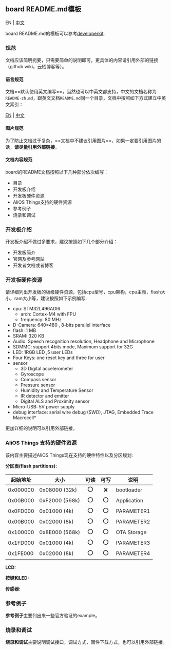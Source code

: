 ## board README.md模板

EN | [中文](./board_template-zh.md)

board README.md的模板可以参考[developerkit](../../board/developerkit/README.md).

### 规范

文档应该简明扼要，只需要简单的说明即可，更具体的内容请引用外部的链接（github wiki，云栖博客等）。

#### 语言规范

文档==默认使用英文编写==，当然也可以中英文都支持，中文的文档名称为`README-zh.md`，跟英文文档`README.md`同一个目录，文档中按照如下方式建立中英文索引：

[EN](README.md) | [中文](README-zh.md)

#### 图片规范

为了防止文档过于复杂，==文档中不建议引用图片==，如果一定要引用图片的话，**请尽量引用外部链接**。

#### 文档内容规范

board的README文档按照以下几种部分依次编写：

* 目录
* 开发板介绍
* 开发板硬件资源
* AliOS Things支持的硬件资源
* 参考例子
* 烧录和调试
 
### 开发板介绍

开发板介绍不做过多要求，建议按照如下几个部分介绍：

* 开发板简介
* 官网及参考网站
* 开发者文档或者博客

### 开发板硬件资源

请详细列出开发板的板级硬件资源，包括cpu型号，cpu架构，cpu主频，flash大小，ram大小等，建议按照如下示例编写:

* cpu: STM32L496AGI6
    * arch: Cortex-M4 with FPU
    * frequency: 80 MHz
* D-Camera: 640*480 , 8-bits parallel interface
* flash: 1 MB
* SRAM: 320 KB
* Audio: Speech recognition resolution, Headphone and Microphone
* SDMMC: support 4bits mode, Maximum support for 32G
* LED: 1RGB LED ,5 user LEDs
* Four Keys: one reset key and three for user
* sensor
    * 3D Digital accelerometer
    * Gyroscope
    * Compass sensor
    * Pressure sensor
    * Humidity and Temperature Sensor
    * IR detector and emitter
    * Digital ALS and Proximity sensor
* Micro-USB: 5V power supply
* debug interface: serial wire debug (SWD), JTAG, Embedded Trace Macrocell*

更加详细的说明可以引用外部链接。

### AliOS Things 支持的硬件资源

该内容主要描述AliOS Things现在支持的硬件特性以及分区规划:

**分区表(flash partitions):**

|起始地址    |大小            |可读|可写|说明       |
|-----------|---------------|:-:|:-:|-----------|
|0x000000   |0x08000 (32k)  |:o:|:x:|bootloader |
|0x00B000   |0xF2000 (568k) |:o:|:o:|Application|
|0x0FD000   |0x01000 (4k)   |:o:|:o:|PARAMETER1 |
|0x00B000   |0x02000 (8k)   |:o:|:o:|PARAMETER2 |
|0x100000   |0x8E000 (568k) |:o:|:o:|OTA Storage|
|0x1FD000   |0x01000 (4k)   |:o:|:o:|PARAMETER3 |
|0x1FE000   |0x02000 (8k)   |:o:|:o:|PARAMETER4 |

**LCD:**

**按键和LED:**

**传感器:**

### 参考例子

**参考例子**主要列出来一些官方验证的example。

### 烧录和调试

**烧录和调试**主要说明调试接口，调试方式，固件下载方式，也可以引用外部链接。
